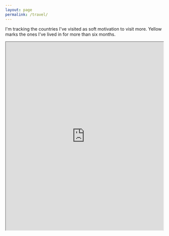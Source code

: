 ```yaml
---
layout: page
permalink: /travel/
---
```


I'm tracking the countries I've visited as soft motivation to visit more. Yellow marks the ones I've lived in for more than six months.

<iframe src="https://visitedplaces.com/embed/?map=world&projection=geoEquirectangular&theme=dark-green&water=1&graticule=0&names=1&duration=2000&placeduration=100&slider=0&autoplay=0&autozoom=none&autostep=0&home=US&places=~US.b9a541_IN.b9a541_GB.b9a541_CA_FR_ES_CH_DE_IT_BE_TR_EG_VA_KR_ID_SG_AU_NL" style="width: 100%; height: 600px;"></iframe>